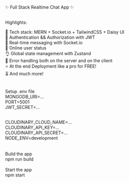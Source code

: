 ✨ Full Stack Realtime Chat App ✨ <br><br>

Highlights:

🌟 Tech stack: MERN + Socket.io + TailwindCSS + Daisy UI<br>
🎃 Authentication && Authorization with JWT<br>
👾 Real-time messaging with Socket.io<br>
🚀 Online user status<br>
👌 Global state management with Zustand<br>
🐞 Error handling both on the server and on the client<br>
⭐ At the end Deployment like a pro for FREE!<br>
⏳ And much more!<br><br><br>
Setup .env file<br>
MONGODB_URI=...<br>
PORT=5001<br>
JWT_SECRET=...<br><br>

CLOUDINARY_CLOUD_NAME=...<br>
CLOUDINARY_API_KEY=...<br>
CLOUDINARY_API_SECRET=...<br>
NODE_ENV=development<br><br><br>
Build the app<br>
npm run build<br><br>
Start the app<br>
npm start
